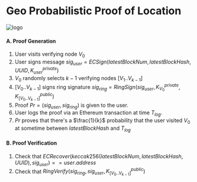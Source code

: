 # Geo Probabilistic Proof of Location

![logo](https://image.ibb.co/bwnLo7/geo_1_15.png)

#### A. Proof Generation

1. User visits verifying node $V_0$
2. User signs message $sig_{user} = ECSign(latestBlockNum, latestBlockHash, UUID, K^{private}_{user})$
3. $V_0$ randomly selects $k-1$ verifying nodes $[V_1..V_{k-1}]$
4. $[V_0..V_{k-1}]$ signs ring signature $sig_{ring} = RingSign(sig_{user}, K^{private}_{V_0}, K^{public}_{[V_0..V_{k-1}]})$
5. Proof $Pr = (sig_{user}, sig_{ring})$ is given to the user.
6. User logs the proof via an Ethereum transaction at time $T_{log}​$.
7. $Pr$ proves that there's a $\frac{1}{k}$ probability that the user visited $V_0$ at sometime between $latestBlockHash$ and $T_{log}$

#### B. Proof Verification

1. Check that $ECRecover(keccak256(latestBlockNum, latestBlockHash, UUID), sig_{user}) == user.address$
2. Check that $RingVerify(sig_{ring}, sig_{user}, K^{public}_{[V_0..V_{k-1}]})$

